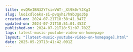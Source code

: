 ```yaml
---
title: evQReIBN32Y?si=VWT-_Xt9k0rYJXgI
slug: l6oixdloaks-si-pvqyh17h9b3go3bp
created-on: 2024-07-21T18:38:41.947Z
updated-on: 2024-07-21T18:51:01.452Z
published-on: 2024-07-21T18:51:07.702Z
tags: latest-music-youtube-video-on-homepage
layout: "[latest-music-youtube-video-on-homepage].html"
date: 2025-05-23T13:41:42.091Z
---
```

